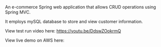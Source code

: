 An e-commerce Spring web application that allows CRUD operations using Spring MVC.

It employs mySQL database to store and view customer information. 

View test run video here: https://youtu.be/DdswZOokrmQ

View live demo on AWS here: 

